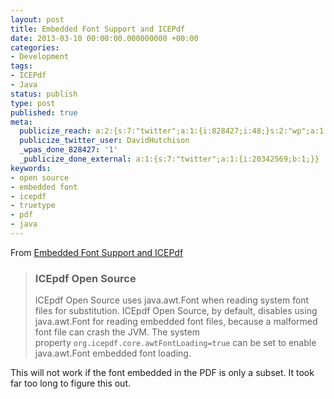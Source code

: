 ```yaml
---
layout: post
title: Embedded Font Support and ICEPdf
date: 2013-03-10 00:00:00.000000000 +00:00
categories:
- Development
tags:
- ICEPdf
- Java
status: publish
type: post
published: true
meta:
  publicize_reach: a:2:{s:7:"twitter";a:1:{i:828427;i:48;}s:2:"wp";a:1:{i:0;i:2;}}
  publicize_twitter_user: DavidHutchison
  _wpas_done_828427: '1'
  _publicize_done_external: a:1:{s:7:"twitter";a:1:{i:20342569;b:1;}}
keywords:
- open source
- embedded font
- icepdf
- truetype
- pdf
- java
---
```

From [Embedded Font Support and ICEPdf](http://www.icesoft.org/wiki/display/PDF/Embedded+Font+Support "Embedded Font Support and ICEPdf")

> ### ICEpdf Open Source ###
> ICEpdf Open Source uses java.awt.Font when reading system font files for substitution. ICEpdf Open Source, by default, disables using java.awt.Font for reading embedded font files, because a malformed font file can crash the JVM. The system property `org.icepdf.core.awtFontLoading=true` can be set to enable java.awt.Font embedded font loading.

This will not work if the font embedded in the PDF is only a subset. It took far too long to figure this out.
